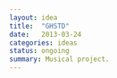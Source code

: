 ```yaml
---
layout: idea
title:  "GHSTD"
date:   2013-03-24
categories: ideas
status: ongoing
summary: Musical project.
---
```

